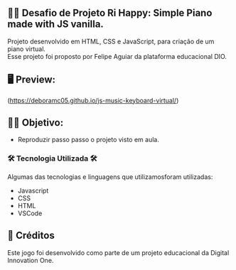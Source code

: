 
## 👨‍💻 Desafio de Projeto Ri Happy: Simple Piano made with JS vanilla.
Projeto desenvolvido em HTML, CSS e JavaScript, para criação de um piano virtual.<br>
Esse projeto foi proposto por Felipe Aguiar da plataforma educacional DIO.

## 🖥 Preview:
(https://deboramc05.github.io/js-music-keyboard-virtual/)

## 👨‍💻 Objetivo:
- Reproduzir passo passo o projeto visto em aula.

### 🛠️ Tecnologia Utilizada 🛠️
Algumas das tecnologias e linguagens que utilizamosforam utilizadas:

- Javascript
- CSS
- HTML
- VSCode

## 📌 Créditos
Este jogo foi desenvolvido como parte de um projeto educacional da Digital Innovation One.
